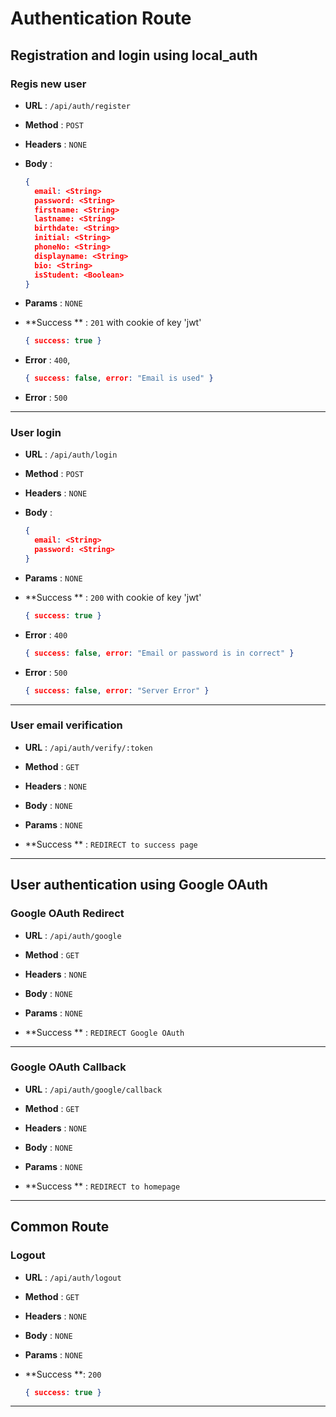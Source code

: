 # Authentication Route

## Registration and login using local_auth

### Regis new user 

- **URL** : `/api/auth/register`

- **Method** : `POST`

- **Headers** : `NONE`

- **Body** :

  ```json
  {
  	email: <String>
  	password: <String>
  	firstname: <String>
  	lastname: <String>
  	birthdate: <String>
  	initial: <String>
  	phoneNo: <String>
  	displayname: <String>
  	bio: <String>
  	isStudent: <Boolean>
  }
  ```

- **Params** : `NONE`

- **Success ** : `201` with cookie of key 'jwt'

  ```json
  { success: true }
  ```
  
- **Error** : `400`,

  ```json
  { success: false, error: "Email is used" }
  ```

- **Error** : `500`

---

### User login 

- **URL** : `/api/auth/login`

- **Method** : `POST`

- **Headers** : `NONE`

- **Body** :

  ```json
  {
  	email: <String>
  	password: <String>
  }
  ```
  
- **Params** : `NONE`

- **Success ** : `200` with cookie of key 'jwt'

  ```json
  { success: true }
  ```

- **Error** : `400` 

  ```json
  { success: false, error: "Email or password is in correct" }
  ```

- **Error** : `500`
   ```json
   { success: false, error: "Server Error" }
   ```

---

### User email verification
- **URL** : `/api/auth/verify/:token`

- **Method** : `GET`

- **Headers** : `NONE`

- **Body** : `NONE`

- **Params** : `NONE`

- **Success ** : `REDIRECT to success page`


---

## User authentication using Google OAuth
### Google OAuth Redirect
- **URL** : `/api/auth/google`

- **Method** : `GET`

- **Headers** : `NONE`

- **Body** : `NONE`

- **Params** : `NONE`

- **Success ** : `REDIRECT Google OAuth`

---
### Google OAuth Callback
- **URL** : `/api/auth/google/callback`

- **Method** : `GET`

- **Headers** : `NONE`

- **Body** : `NONE`

- **Params** : `NONE`

- **Success ** : `REDIRECT to homepage`

---

## Common Route

###   Logout

- **URL** : `/api/auth/logout`

- **Method** : `GET`

- **Headers** : `NONE`

- **Body** : `NONE`

- **Params** : `NONE`

- **Success **: `200`

  ```json
  { success: true }
  ```

---
